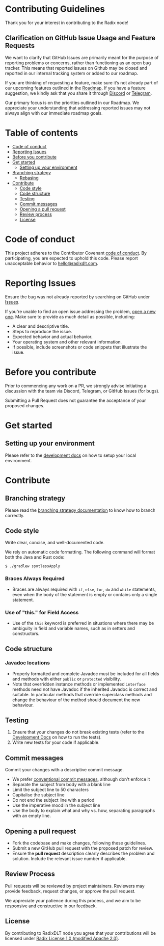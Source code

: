 # Contributing Guidelines

Thank you for your interest in contributing to the Radix node!

## Clarification on GitHub Issue Usage and Feature Requests

We want to clarify that GitHub Issues are primarily meant for the purpose of reporting problems or concerns, rather than functioning as an open bug tracker. This means that reported issues on Github may be closed and reported in our internal tracking system or added to our roadmap.

If you are thinking of requesting a feature, make sure it’s not already part of our upcoming features outlined in the [Roadmap](https://docs.radixdlt.com/docs/roadmap). If you have a feature suggestion, we kindly ask that you share it through [Discord](http://discord.gg/radixdlt) or [Telegram](https://t.me/RadixDevelopers).

Our primary focus is on the priorities outlined in our Roadmap. We appreciate your understanding that addressing reported issues may not always align with our immediate roadmap goals.

# Table of contents
- [Code of conduct](#code-of-conduct)
- [Reporting Issues](#reporting-issues)
- [Before you contribute](#before-you-contribute)
- [Get started](#get-started)
  - [Setting up your environment](#setting-up-your-environment)
- [Branching strategy](#branching-strategy)
  - [Rebasing](#rebasing)
- [Contribute](#contribute)
  - [Code style](#code-style)
  - [Code structure](#code-structure)
  - [Testing](#testing)
  - [Commit messages](#commit-messages)
  - [Opening a pull request](#opening-a-pull-request)
  - [Review process](#review-process)
  - [License](#license)

# Code of conduct

This project adheres to the Contributor Covenant [code of conduct](CODE_OF_CONDUCT.md).
By participating, you are expected to uphold this code.
Please report unacceptable behavior to [hello@radixdlt.com](mailto:hello@radixdlt.com).

# Reporting Issues

Ensure the bug was not already reported by searching on GitHub under [Issues](https://github.com/radixdlt/babylon-node/issues).

If you're unable to find an open issue addressing the problem, [open a new one](https://github.com/radixdlt/babylon-node/issues). Make sure to provide as much detail as possible, including:

- A clear and descriptive title.
- Steps to reproduce the issue.
- Expected behavior and actual behavior.
- Your operating system and other relevant information.
- If possible, include screenshots or code snippets that illustrate the issue.

# Before you contribute

Prior to commencing any work on a PR, we strongly advise initiating a discussion with the team via Discord, Telegram, or GitHub Issues (for bugs).

Submitting a Pull Request does not guarantee the acceptance of your proposed changes.

# Get started

## Setting up your environment

Please refer to the [development docs](./docs/development) on how to setup your local environment.

# Contribute

## Branching strategy

Please read the [branching strategy documentation](./docs/branching-strategy.md) to know how to branch correctly.

## Code style

Write clear, concise, and well-documented code.

We rely on automatic code formatting. The following command will format both the Java and Rust code:

```shell
$ ./gradlew spotlessApply
```

### Braces Always Required

* Braces are always required with `if`, `else`, `for`, `do` and `while` statements, even when the body of the statement is empty or contains only a single statement.

### Use of "this." for Field Access

* Use of the `this` keyword is preferred in situations where there may be ambiguity in field and variable names, such as in setters and constructors.

## Code structure

### Javadoc locations

* Properly formatted and complete Javadoc must be included for all fields and methods with either `public` or `protected` visibility.
* Note that overridden instance methods or implemented `interface` methods need not have Javadoc if the inherited Javadoc is correct and suitable.  In particular methods that override superclass methods and change the behaviour of the method should document the new behaviour.

## Testing

1. Ensure that your changes do not break existing tests (refer to the [Development Docs](https://github.com/radixdlt/babylon-node/tree/main/docs/development) on how to run the tests).
2. Write new tests for your code if applicable.

## Commit messages

Commit your changes with a descriptive commit message.

*  We prefer [conventional commit messages](https://www.conventionalcommits.org/en/v1.0.0/), although don't enforce it
*  Separate the subject from body with a blank line
*  Limit the subject line to 50 characters
*  Capitalise the subject line
*  Do not end the subject line with a period
*  Use the imperative mood in the subject line
*  Use the body to explain what and why vs. how, separating paragraphs with an empty line.

## Opening a pull request

* Fork the codebase and make changes, following these guidelines.
* Submit a new GitHub pull request with the proposed patch for review.
* Ensure the **pull request** description clearly describes the problem and solution. Include the relevant issue number if applicable.

## Review Process

Pull requests will be reviewed by project maintainers. Reviewers may provide feedback, request changes, or approve the pull request.

We appreciate your patience during this process, and we aim to be responsive and constructive in our feedback.

## License

By contributing to RadixDLT node you agree that your contributions will be licensed under [Radix License 1.0 (modified Apache 2.0)](LICENSE).
